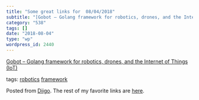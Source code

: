 ```yaml
---
title: "Some great links for  08/04/2018"
subtitle: "[Gobot – Golang framework for robotics, drones, and the Internet of Things (IoT)](https://gobot.io)"
category: "538"
tags: []
date: "2018-08-04"
type: "wp"
wordpress_id: 2440
---
```

[Gobot – Golang framework for robotics, drones, and the Internet of Things (IoT)](https://gobot.io) 

 tags: [robotics](https://www.diigo.com/user/pitosalas/robotics) [framework](https://www.diigo.com/user/pitosalas/framework)

Posted from [Diigo](https://www.diigo.com). The rest of my favorite links are [here](https://www.diigo.com/user/pitosalas).